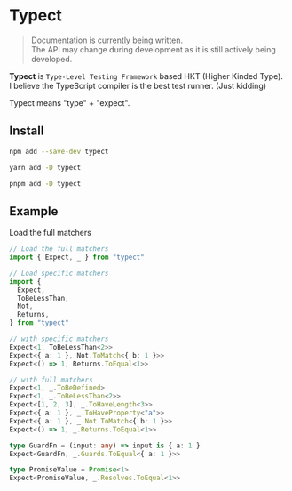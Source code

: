 # Typect

> Documentation is currently being written.  
  The API may change during development as it is still actively being developed.

**Typect** is `Type-Level Testing Framework` based HKT (Higher Kinded Type).  
I believe the TypeScript compiler is the best test runner. (Just kidding) 

Typect means "type" + "expect".

## Install

```bash
npm add --save-dev typect
```
```bash
yarn add -D typect
```
```bash
pnpm add -D typect
```

## Example

Load the full matchers

```typescript
// Load the full matchers
import { Expect, _ } from "typect"

// Load specific matchers
import { 
  Expect,
  ToBeLessThan,
  Not,
  Returns,
} from "typect"

// with specific matchers
Expect<1, ToBeLessThan<2>>
Expect<{ a: 1 }, Not.ToMatch<{ b: 1 }>>
Expect<() => 1, Returns.ToEqual<1>>

// with full matchers
Expect<1, _.ToBeDefined>
Expect<1, _.ToBeLessThan<2>>
Expect<[1, 2, 3], _.ToHaveLength<3>>
Expect<{ a: 1 }, _.ToHaveProperty<"a">>
Expect<{ a: 1 }, _.Not.ToMatch<{ b: 1 }>>
Expect<() => 1, _.Returns.ToEqual<1>>

type GuardFn = (input: any) => input is { a: 1 }
Expect<GuardFn, _.Guards.ToEqual<{ a: 1 }>>

type PromiseValue = Promise<1>
Expect<PromiseValue, _.Resolves.ToEqual<1>>
```